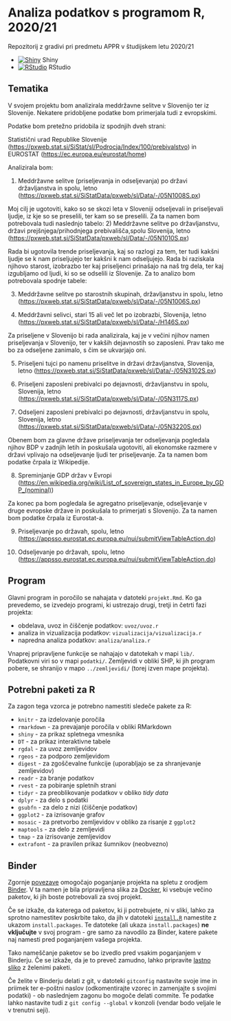 # Analiza podatkov s programom R, 2020/21

Repozitorij z gradivi pri predmetu APPR v študijskem letu 2020/21

* [![Shiny](http://mybinder.org/badge.svg)](http://mybinder.org/v2/gh/jaanos/APPR-2020-21/master?urlpath=shiny/APPR-2020-21/projekt.Rmd) Shiny
* [![RStudio](http://mybinder.org/badge.svg)](http://mybinder.org/v2/gh/jaanos/APPR-2020-21/master?urlpath=rstudio) RStudio

## Tematika

V svojem projektu bom analizirala meddržavne selitve v Slovenijo ter iz Slovenije. Nekatere pridobljene podatke bom primerjala tudi z evropskimi.

Podatke bom pretežno pridobila iz spodnjih dveh strani:

Statistični urad Republike Slovenije (https://pxweb.stat.si/SiStat/sl/Podrocja/Index/100/prebivalstvo) in
EUROSTAT (https://ec.europa.eu/eurostat/home)

Analizirala bom:

1) Meddržavne selitve (priseljevanja in odseljevanja) po državi državljanstva in spolu, letno
(https://pxweb.stat.si/SiStatData/pxweb/sl/Data/-/05N1008S.px)

Moj cilj je ugotoviti, kako so se skozi leta v Sloveniji odseljevali in priseljevali ljudje, iz kje so se preselili, ter kam so se preselili. Za ta namen bom potrebovala tudi naslednjo tabelo:
2) Meddržavne selitve po državljanstvu, državi prejšnjega/prihodnjega prebivališča,spolu  Slovenija, letno
(https://pxweb.stat.si/SiStatData/pxweb/sl/Data/-/05N1010S.px)

Rada bi ugotovila trende priseljevanja, kaj so razlogi za tem, ter tudi kakšni ljudje se k nam priseljujejo ter kakšni k nam odseljujejo. Rada bi raziskala njihovo starost, izobrazbo ter kaj priseljenci prinašajo na naš trg dela, ter kaj izgubljamo od ljudi, ki so se odselili iz Slovenije. Za to analizo bom potrebovala spodnje tabele:

3) Meddržavne selitve po starostnih skupinah, državljanstvu in spolu, letno
(https://pxweb.stat.si/SiStatData/pxweb/sl/Data/-/05N1006S.px)

4) Meddržavni selivci, stari 15 ali več let po izobrazbi, Slovenija, letno
(https://pxweb.stat.si/SiStatData/pxweb/sl/Data/-/H146S.px)

Za priseljene v Slovenijo bi rada analizirala, kaj je v večini njihov namen priseljevanja v Slovenijo, ter v kakših dejavnostih so zaposleni. Prav tako me bo za odseljene zanimalo, s čim se ukvarjajo oni.

5) Priseljeni tujci po namenu priselitve in državi državljanstva, Slovenija, letno
(https://pxweb.stat.si/SiStatData/pxweb/sl/Data/-/05N3102S.px)
6) Priseljeni zaposleni prebivalci po dejavnosti, državljanstvu in spolu, Slovenija, letno
(https://pxweb.stat.si/SiStatData/pxweb/sl/Data/-/05N3117S.px)

7) Odseljeni zaposleni prebivalci po dejavnosti, državljanstvu in spolu, Slovenija, letno
(https://pxweb.stat.si/SiStatData/pxweb/sl/Data/-/05N3220S.px)

Obenem bom za glavne države priseljevanja ter odseljevanja pogledala njihov BDP v zadnjih letih in poskušala ugotoviti, ali ekonomske razmere v državi vplivajo na odseljevanje ljudi ter priseljevanje. Za ta namen bom podatke črpala iz Wikipedije.

8) Spreminjanje GDP držav v Evropi  (https://en.wikipedia.org/wiki/List_of_sovereign_states_in_Europe_by_GDP_(nominal))

Za konec pa bom pogledala še agregatno priseljevanje, odseljevanje v druge evropske države in poskušala to primerjati s Slovenijo. Za ta namen bom podatke črpala iz Eurostat-a.

9) Priseljevanje po državah, spolu, letno 
(https://appsso.eurostat.ec.europa.eu/nui/submitViewTableAction.do)

10) Odseljevanje po državah, spolu, letno
(https://appsso.eurostat.ec.europa.eu/nui/submitViewTableAction.do)

## Program

Glavni program in poročilo se nahajata v datoteki `projekt.Rmd`.
Ko ga prevedemo, se izvedejo programi, ki ustrezajo drugi, tretji in četrti fazi projekta:

* obdelava, uvoz in čiščenje podatkov: `uvoz/uvoz.r`
* analiza in vizualizacija podatkov: `vizualizacija/vizualizacija.r`
* napredna analiza podatkov: `analiza/analiza.r`

Vnaprej pripravljene funkcije se nahajajo v datotekah v mapi `lib/`.
Podatkovni viri so v mapi `podatki/`.
Zemljevidi v obliki SHP, ki jih program pobere,
se shranijo v mapo `../zemljevidi/` (torej izven mape projekta).

## Potrebni paketi za R

Za zagon tega vzorca je potrebno namestiti sledeče pakete za R:

* `knitr` - za izdelovanje poročila
* `rmarkdown` - za prevajanje poročila v obliki RMarkdown
* `shiny` - za prikaz spletnega vmesnika
* `DT` - za prikaz interaktivne tabele
* `rgdal` - za uvoz zemljevidov
* `rgeos` - za podporo zemljevidom
* `digest` - za zgoščevalne funkcije (uporabljajo se za shranjevanje zemljevidov)
* `readr` - za branje podatkov
* `rvest` - za pobiranje spletnih strani
* `tidyr` - za preoblikovanje podatkov v obliko *tidy data*
* `dplyr` - za delo s podatki
* `gsubfn` - za delo z nizi (čiščenje podatkov)
* `ggplot2` - za izrisovanje grafov
* `mosaic` - za pretvorbo zemljevidov v obliko za risanje z `ggplot2`
* `maptools` - za delo z zemljevidi
* `tmap` - za izrisovanje zemljevidov
* `extrafont` - za pravilen prikaz šumnikov (neobvezno)

## Binder

Zgornje [povezave](#analiza-podatkov-s-programom-r-202021)
omogočajo poganjanje projekta na spletu z orodjem [Binder](https://mybinder.org/).
V ta namen je bila pripravljena slika za [Docker](https://www.docker.com/),
ki vsebuje večino paketov, ki jih boste potrebovali za svoj projekt.

Če se izkaže, da katerega od paketov, ki ji potrebujete, ni v sliki,
lahko za sprotno namestitev poskrbite tako,
da jih v datoteki [`install.R`](install.R) namestite z ukazom `install.packages`.
Te datoteke (ali ukaza `install.packages`) **ne vključujte** v svoj program -
gre samo za navodilo za Binder, katere pakete naj namesti pred poganjanjem vašega projekta.

Tako nameščanje paketov se bo izvedlo pred vsakim poganjanjem v Binderju.
Če se izkaže, da je to preveč zamudno,
lahko pripravite [lastno sliko](https://github.com/jaanos/APPR-docker) z želenimi paketi.

Če želite v Binderju delati z git,
v datoteki `gitconfig` nastavite svoje ime in priimek ter e-poštni naslov
(odkomentirajte vzorec in zamenjajte s svojimi podatki) -
ob naslednjem zagonu bo mogoče delati commite.
Te podatke lahko nastavite tudi z `git config --global` v konzoli
(vendar bodo veljale le v trenutni seji).
